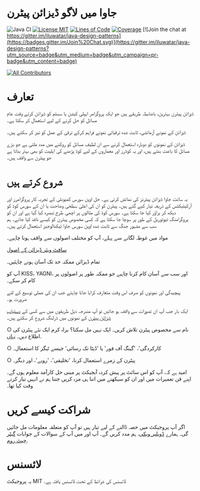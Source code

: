 <!-- the line below needs to be an empty line C: (its because kramdown isnt
     that smart and dearly wants an empty line before a heading to be able to
     display it as such, e.g. website) -->

# جاوا میں لاگو ڈیزائن پیٹرن

![Java CI](https://github.com/iluwatar/java-design-patterns/workflows/Java%20CI/badge.svg)
[![License MIT](https://img.shields.io/badge/license-MIT-blue.svg)](https://raw.githubusercontent.com/iluwatar/java-design-patterns/master/LICENSE.md)
[![Lines of Code](https://sonarcloud.io/api/project_badges/measure?project=iluwatar_java-design-patterns&metric=ncloc)](https://sonarcloud.io/dashboard?id=iluwatar_java-design-patterns)
[![Coverage](https://sonarcloud.io/api/project_badges/measure?project=iluwatar_java-design-patterns&metric=coverage)](https://sonarcloud.io/dashboard?id=iluwatar_java-design-patterns)
[![Join the chat at https://gitter.im/iluwatar/java-design-patterns](https://badges.gitter.im/Join%20Chat.svg)](https://gitter.im/iluwatar/java-design-patterns?utm_source=badge&utm_medium=badge&utm_campaign=pr-badge&utm_content=badge)

<!-- ALL-CONTRIBUTORS-BADGE:START - Do not remove or modify this section -->

[![All Contributors](https://img.shields.io/badge/all_contributors-213-orange.svg?style=flat-square)](#contributors-)

<!-- ALL-CONTRIBUTORS-BADGE:END -->

# تعارف

ڈیزائن پیٹرن بہترین، باضابطہ طریقے ہیں جو ایک پروگرامر ایپلی کیشن یا سسٹم کو ڈیزائن کرتے وقت عام مسائل کو حل کرنے کے لیے استعمال کر سکتا ہے۔

ڈیزائن کے نمونے آزمائشی، ثابت شدہ ترقیاتی نمونے فراہم کرکے ترقی کے عمل کو تیز کر سکتے ہیں۔

ڈیزائن کے نمونوں کو دوبارہ استعمال کرنے سے ان لطیف مسائل کو روکنے میں مدد ملتی ہے جو بڑے مسائل کا باعث بنتے ہیں، اور یہ کوڈرز اور معماروں کے لیے کوڈ پڑھنے کی اہلیت کو بھی بہتر بناتا ہے جو پیٹرن سے واقف ہیں۔

# شروع کرتے ہیں

یہ سائٹ جاوا ڈیزائن پیٹرنز کی نمائش کرتی ہے۔ حل اوپن سورس کمیونٹی کے تجربہ کار پروگرامرز اور آرکیٹیکٹس کے ذریعہ تیار کیے گئے ہیں۔ پیٹرن کو ان کی اعلیٰ سطحی وضاحت یا ان کے سورس کوڈ کو دیکھ کر براؤز کیا جا سکتا ہے۔ سورس کوڈ کی مثالوں پر اچھی طرح تبصرہ کیا گیا ہے اور ان کو پروگرامنگ ٹیوٹوریل کے طور پر سوچا جا سکتا ہے کہ کسی مخصوص پیٹرن کو کیسے نافذ کیا جائے۔ ہم سب سے مشہور جنگ سے ثابت شدہ اوپن سورس جاوا ٹیکنالوجیز استعمال کرتے ہیں۔

مواد میں غوطہ لگانے سے پہلے، آپ کو مختلف اصولوں سے واقف ہونا چاہیے۔

[سافٹ ویئر ڈیزائن کے اصول](https://java-design-patterns.com/patterns/)

تمام ڈیزائن ممکنہ حد تک آسان ہونے چاہئیں۔

آپ کو KISS، YAGNI، اور سب سے آسان کام کرنا چاہیے جو ممکنہ طور پر اصولوں پر کام کر سکے۔

پیچیدگی اور نمونوں کو صرف اس وقت متعارف کرایا جانا چاہئے جب ان کی عملی توسیع کے لئے ضرورت ہو۔

ایک بار جب آپ ان تصورات سے واقف ہو جائیں تو آپ مندرجہ ذیل طریقوں میں سے کسی کے [دستیاب ڈیزائن پیٹرن](https://java-design-patterns.com/patterns/)  کے نمونوں میں ڈرلنگ شروع کر سکتے ہیں۔

○ نام سے مخصوص پیٹرن تلاش کریں۔ ایک نہیں مل سکتا؟ براہ کرم ایک نئے پیٹرن کی اطلاع دیں۔ [یہاں](https://github.com/iluwatar/java-design-patterns/issues).

   ○ کارکردگی'، 'گینگ آف فور' یا 'ڈیٹا تک رسائی' جیسے ٹیگز کا استعمال۔

   ○ پیٹرن کے زمرے استعمال کرنا، 'تخلیقی'، 'رویے'، اور دیگر۔

امید ہے کہ، آپ کو اس سائٹ پر پیش کردہ آبجیکٹ پر مبنی حل کارآمد معلوم ہوں گے۔
اپنے فن تعمیرات میں اور ان کو سیکھنے میں اتنا ہی مزہ کریں جتنا ہم نے انہیں تیار کرتے وقت کیا تھا۔

# شراکت کیسے کریں 

اگر آپ پروجیکٹ میں حصہ ڈالنے کے لیے تیار ہیں تو آپ کو متعلقہ معلومات مل جائیں گی۔
ہمارے  [ڈویلپر ویکی](https://github.com/iluwatar/java-design-patterns/wiki). ہم مدد کریں گے۔ آپ اور میں آپ کے سوالات کے جوابات [گیٹر چیٹ روم](https://gitter.im/iluwatar/java-design-patterns).


# لائسنس

یہ پروجیکٹ MIT لائسنس کی شرائط کے تحت لائسنس یافتہ ہے۔



